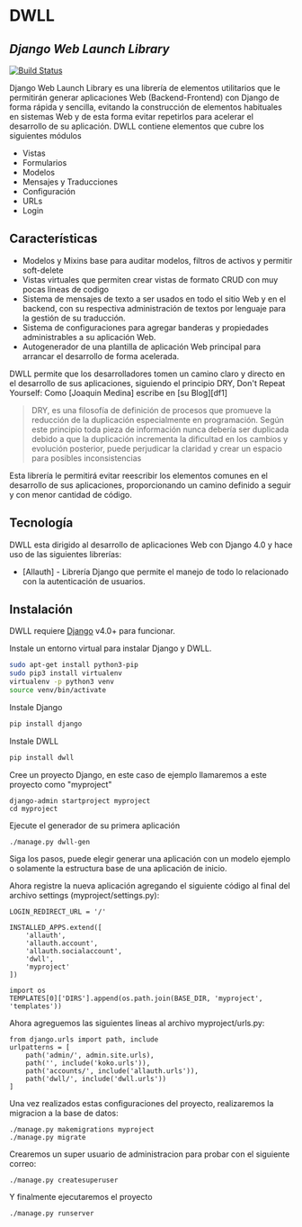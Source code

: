 # DWLL
## _Django Web Launch Library_

[![Build Status](https://travis-ci.org/joemccann/dillinger.svg?branch=master)](https://travis-ci.org/joemccann/dillinger)

Django Web Launch Library es una librería de elementos utilitarios que le permitirán generar aplicaciones Web (Backend-Frontend) con Django de forma rápida y sencilla, evitando la construcción de elementos habituales en sistemas Web y de esta forma evitar repetirlos para acelerar el desarrollo de su aplicación. DWLL contiene elementos que cubre los siguientes módulos

- Vistas
- Formularios
- Modelos
- Mensajes y Traducciones
- Configuración
- URLs
- Login

## Características

- Modelos y Mixins base para auditar modelos, filtros de activos y permitir soft-delete
- Vistas virtuales que permiten crear vistas de formato CRUD con muy pocas lineas de codigo
- Sistema de mensajes de texto a ser usados en todo el sitio Web y en el backend, con su respectiva administración de textos por lenguaje para la gestión de su traducción.
- Sistema de configuraciones para agregar banderas y propiedades administrables a su aplicación Web.
- Autogenerador de una plantilla de aplicación Web principal para arrancar el desarrollo de forma acelerada.

DWLL permite que los desarrolladores tomen un camino claro y directo en el desarrollo de sus aplicaciones, siguiendo el principio DRY, Don't Repeat Yourself:
Como [Joaquin Medina] escribe en [su Blog][df1]

> DRY, es una filosofía de definición de procesos que 
> promueve la reducción de la duplicación especialmente 
> en programación. Según este principio toda pieza de 
> información nunca debería ser duplicada debido a que 
> la duplicación incrementa la dificultad en los cambios 
> y evolución posterior, puede perjudicar la claridad 
> y crear un espacio para posibles inconsistencias

Esta librería le permitirá evitar reescribir los elementos comunes en el desarrollo de sus aplicaciones, proporcionando un camino definido a seguir y con menor cantidad de código.

## Tecnología

DWLL esta dirigido al desarrollo de aplicaciones Web con Django 4.0 y hace uso de las siguientes librerías:

- [Allauth] - Librería Django que permite el manejo de todo lo relacionado con la autenticación de usuarios.


## Instalación

DWLL requiere [Django](https://docs.djangoproject.com/en/4.0/releases/4.0/) v4.0+ para funcionar.

Instale un entorno virtual para instalar Django y DWLL.

```sh
sudo apt-get install python3-pip
sudo pip3 install virtualenv 
virtualenv -p python3 venv
source venv/bin/activate
```

Instale Django

```sh
pip install django
```
Instale DWLL

```sh
pip install dwll
```

Cree un proyecto Django, en este caso de ejemplo llamaremos a este proyecto como "myproject"

```
django-admin startproject myproject
cd myproject
```

Ejecute el generador de su primera aplicación
```
./manage.py dwll-gen
```

Siga los pasos, puede elegir generar una aplicación con un modelo ejemplo o solamente la estructura base de una aplicación de inicio.

Ahora registre la nueva aplicación agregando el siguiente código al final del archivo settings (myproject/settings.py):
```
LOGIN_REDIRECT_URL = '/'

INSTALLED_APPS.extend([
    'allauth',
    'allauth.account',
    'allauth.socialaccount',
    'dwll',
    'myproject'
])

import os
TEMPLATES[0]['DIRS'].append(os.path.join(BASE_DIR, 'myproject', 'templates'))
```

Ahora agreguemos las siguientes lineas al archivo myproject/urls.py:
```
from django.urls import path, include
urlpatterns = [
    path('admin/', admin.site.urls),
    path('', include('koko.urls')),
    path('accounts/', include('allauth.urls')),
    path('dwll/', include('dwll.urls'))
]
```
Una vez realizados estas configuraciones del proyecto, realizaremos la migracion a la base de datos:
```
./manage.py makemigrations myproject
./manage.py migrate
```

Crearemos un super usuario de administracion para probar con el siguiente correo:
```
./manage.py createsuperuser
```

Y finalmente ejecutaremos el proyecto
```
./manage.py runserver
```

